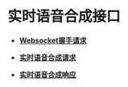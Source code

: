 # 实时语音合成接口<a name="sis_03_0112"></a>

-   **[Websocket握手请求](Websocket握手请求-0.md)**  

-   **[实时语音合成请求](实时语音合成请求.md)**  

-   **[实时语音合成响应](实时语音合成响应.md)**  


